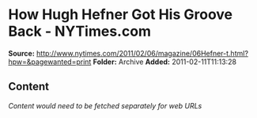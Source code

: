 # How Hugh Hefner Got His Groove Back - NYTimes.com

**Source:** http://www.nytimes.com/2011/02/06/magazine/06Hefner-t.html?hpw=&pagewanted=print
**Folder:** Archive
**Added:** 2011-02-11T11:13:28




## Content
*Content would need to be fetched separately for web URLs*
